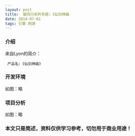 ```yaml
---
layout: post
title:  御风行系列专题:《仙剑神曲
date: 2014-07-01
tags: 引擎 网游
---
```



### 介绍


来自Lyon的简介：

	 产品名:《仙剑神曲》




### 开发环境

如图：略

### 项目分析

如图：略



### 本文只是简述，资料仅供学习参考，切勿用于商业用途！